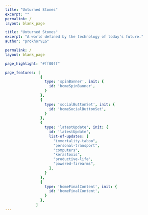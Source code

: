 ```yaml
---
title: "Unturned Stones"
excerpt: ""
permalink: /
layout: blank_page

title: "Unturned Stones"
excerpt: "A world defined by the technology of today's future."
author: "prokhorVLG"

permalink: /
layout: blank_page

page_highlight: "#ff00ff"

page_features: [
                {
                  type: 'spinBanner', init: {
                    id: 'homeSpinBanner',
                  }
                },
                {
                  type: 'socialButtonSet', init: {
                    id: 'homeSocialButtonSet',
                  }
                },
                {
                  type: 'latestUpdate', init: {
                    id: 'latestUpdate',
                    list-of-updates: [
                      "immortality-taboo",
                      "personal-transport",
                      "computers",
                      "kerastoxis",
                      "productive-life",
                      "powered-firearms",
                    ],
                  }
                },
                {
                  type: 'homeFinalContent', init: {
                    id: 'homeFinalContent',
                  }
                },
              ]
---
```

